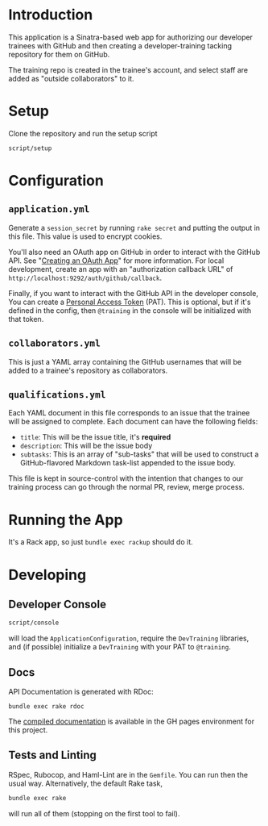 Introduction
============

This application is a Sinatra-based web app for authorizing our developer
trainees with GitHub and then creating a developer-training tacking repository
for them on GitHub.

The training repo is created in the trainee's account, and select staff are
added as "outside collaborators" to it.

Setup
=====

Clone the repository and run the setup script

```bash
script/setup
```

Configuration
=============

`application.yml`
-----------------

Generate a `session_secret` by running `rake secret` and putting the output in
this file. This value is used to encrypt cookies.

You'll also need an OAuth app on GitHub in order to interact with the GitHub
API. See "[Creating an OAuth App][oaa]" for more information. For local
development, create an app with an "authorization callback URL" of
`http://localhost:9292/auth/github/callback`.

Finally, if you want to interact with the GitHub API in the developer console,
You can create a [Personal Access Token][pat] (PAT). This is optional, but if
it's defined in the config, then `@training` in the console will be initialized
with that token.

`collaborators.yml`
-------------------

This is just a YAML array containing the GitHub usernames that will be added to
a trainee's repository as collaborators.

`qualifications.yml`
--------------------

Each YAML document in this file corresponds to an issue that the trainee will be
assigned to complete. Each document can have the following fields:

* `title`: This will be the issue title, it's **required**
* `description`: This will be the issue body
* `subtasks`: This is an array of "sub-tasks" that will be used to construct a
  GitHub-flavored Markdown task-list appended to the issue body.

This file is kept in source-control with the intention that changes to our
training process can go through the normal PR, review, merge process.

Running the App
===============

It's a Rack app, so just `bundle exec rackup` should do it.

Developing
==========

Developer Console
-----------------

```bash
script/console
```

will load the `ApplicationConfiguration`, require the `DevTraining` libraries,
and (if possible) initialize a `DevTraining` with your PAT to `@training`.

Docs
----

API Documentation is generated with RDoc:

```
bundle exec rake rdoc
```

The [compiled documentation][docs] is available in the GH pages environment for
this project.

Tests and Linting
-----------------
RSpec, Rubocop, and Haml-Lint are in the `Gemfile`. You can run then the usual
way. Alternatively, the default Rake task,

```bash
bundle exec rake
```

will run all of them (stopping on the first tool to fail).

[oaa]: https://docs.github.com/en/developers/apps/building-oauth-apps/creating-an-oauth-app
[pat]: https://docs.github.com/en/authentication/keeping-your-account-and-data-secure/creating-a-personal-access-token
[docs]: https://umts.github.io/dev-training-web/
